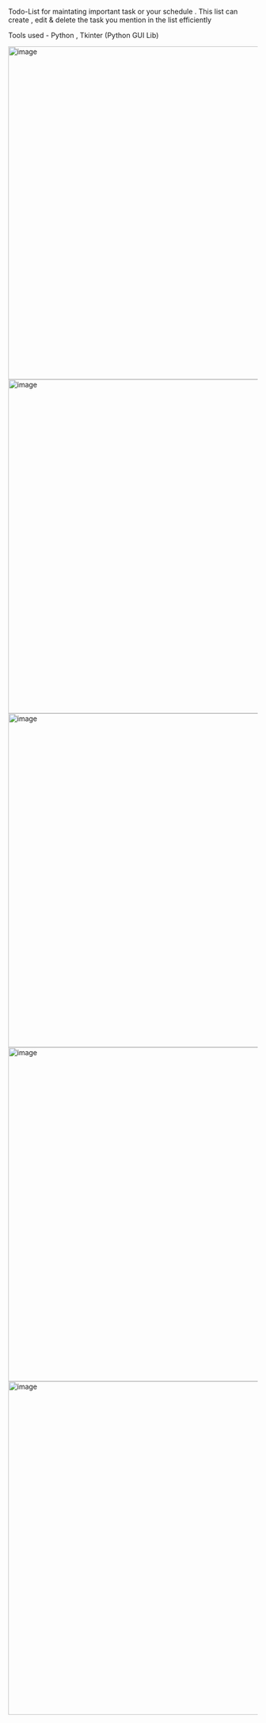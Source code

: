 Todo-List for maintating important task or your schedule . This list can create , edit & delete the task you mention in the list efficiently 

Tools used - Python , Tkinter (Python GUI Lib)

<img align="left" width="671" alt="image" src="https://github.com/insatiable-apex/Codsoft-Internship/assets/77205366/b908eb27-9ebe-4c69-b0a8-8bcbc3e2153e"><br /><br />

<img align="right" width="673" alt="image" src="https://github.com/insatiable-apex/Codsoft-Internship/assets/77205366/cac986e8-c2a7-4b9d-a95f-2f6dc6f5e432"><br /> <br />

<img align="left" width="673" alt="image" src="https://github.com/insatiable-apex/Codsoft-Internship/assets/77205366/9480b352-76f8-4119-883e-6df36beedb8a"><br /> <br />

<img align="right" width="673" alt="image" src="https://github.com/insatiable-apex/Codsoft-Internship/assets/77205366/d967fad1-00af-4836-9d46-0377b2b818d3"><br /> <br /> 

<img align="left" width="672" alt="image" src="https://github.com/insatiable-apex/Codsoft-Internship/assets/77205366/6765e4fa-6ef4-410b-b513-f52c752190d1"><br /><br />




